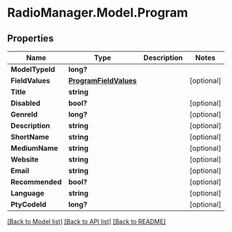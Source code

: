 # RadioManager.Model.Program
## Properties

Name | Type | Description | Notes
------------ | ------------- | ------------- | -------------
**ModelTypeId** | **long?** |  | 
**FieldValues** | [**ProgramFieldValues**](ProgramFieldValues.md) |  | [optional] 
**Title** | **string** |  | 
**Disabled** | **bool?** |  | [optional] 
**GenreId** | **long?** |  | [optional] 
**Description** | **string** |  | [optional] 
**ShortName** | **string** |  | [optional] 
**MediumName** | **string** |  | [optional] 
**Website** | **string** |  | [optional] 
**Email** | **string** |  | [optional] 
**Recommended** | **bool?** |  | [optional] 
**Language** | **string** |  | [optional] 
**PtyCodeId** | **long?** |  | [optional] 

[[Back to Model list]](../README.md#documentation-for-models) [[Back to API list]](../README.md#documentation-for-api-endpoints) [[Back to README]](../README.md)


